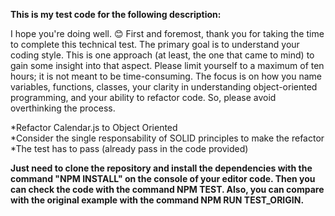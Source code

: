 **This is my test code for the following description:**

I hope you're doing well. 😊 First and foremost, thank you for taking the time to complete this technical test. The primary goal is to understand your coding style. This is one approach (at least, the one that came to mind) to gain some insight into that aspect. Please limit yourself to a maximum of ten hours; it is not meant to be time-consuming. The focus is on how you name variables, functions, classes, your clarity in understanding object-oriented programming, and your ability to refactor code. So, please avoid overthinking the process.

*Refactor Calendar.js to Object Oriented <br />
*Consider the single responsability of SOLID principles to make the refactor<br />
*The test has to pass (already pass in the code provided)<br />

**Just need to clone the repository and install the dependencies with the command "NPM INSTALL" on the console of your editor code. Then you can check the code with the command NPM TEST. Also, you can compare with the original example with the command NPM RUN TEST_ORIGIN.**
